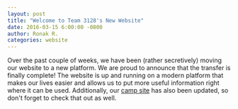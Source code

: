 ```yaml
---
layout: post
title: "Welcome to Team 3128's New Website"
date: 2016-03-15 6:00:00 -0800
author: Ronak R.
categories: website
---
```

Over the past couple of weeks, we have been (rather secretively) moving our website to a new platform. We are proud to announce that the transfer is finally complete! The website is up and running on a modern platform that makes our lives easier and allows us to put more useful information right where it can be used. Additionally, our [camp site](/camp/) has also been updated, so don't forget to check that out as well.
